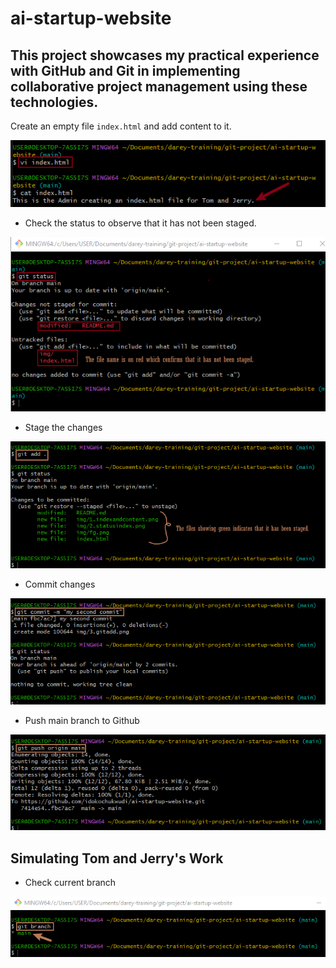 # ai-startup-website

## This project showcases my practical experience with GitHub and Git in implementing collaborative project management using these technologies.

Create an empty file `index.html` and add content to it.

![](./img/1.indexandcontent.png)

- Check the status to observe that it has not been staged.

![](./img/2.statusindex.png)

- Stage the changes

![](./img/3.gitadd.png)

- Commit changes

![](./img/4.gitcommit.png)

- Push main branch to Github

![](./img/5.gitpushoriginmain.png)

## Simulating Tom and Jerry's Work

- Check current branch

![](./img/6.checkbranch.png)





